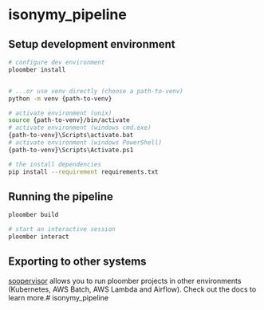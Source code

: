 # isonymy_pipeline

## Setup development environment

```sh
# configure dev environment
ploomber install


# ...or use venv directly (choose a path-to-venv)
python -m venv {path-to-venv}

# activate environment (unix)
source {path-to-venv}/bin/activate
# activate environment (windows cmd.exe)
{path-to-venv}\Scripts\activate.bat
# activate environment (windows PowerShell)
{path-to-venv}\Scripts\Activate.ps1

# the install dependencies
pip install --requirement requirements.txt
```



## Running the pipeline

```sh
ploomber build

# start an interactive session
ploomber interact
```

## Exporting to other systems

[soopervisor](https://soopervisor.readthedocs.io/) allows you to run ploomber projects in other environments (Kubernetes, AWS Batch, AWS Lambda and Airflow). Check out the docs to learn more.# isonymy_pipeline
